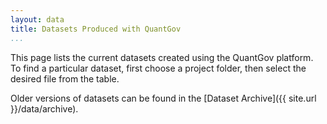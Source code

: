 ```yaml
---
layout: data
title: Datasets Produced with QuantGov
...
```


This page lists the current datasets created using the QuantGov platform. To find a particular dataset, first choose a project folder, then select the desired file from the table.

Older versions of datasets can be found in the [Dataset Archive]({{ site.url }}/data/archive).


